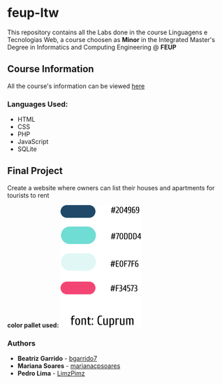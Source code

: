 # feup-ltw

This repository contains all the Labs done in the course Linguagens e Tecnologias Web, a course choosen as  **Minor** in the Integrated Master's Degree in Informatics and Computing Engineering @ **FEUP**

## Course Information

All the course's information can be viewed [here](https://web.fe.up.pt/~arestivo/page/courses/2019/ltw/)

### Languages Used:

* HTML
* CSS
* PHP
* JavaScript
* SQLite

## Final Project

Create a website where owners can list their houses and apartments for tourists to rent

**color pallet used:**
<img src="https://github.com/bgarrido7/FEUP_LTW/blob/master/Final%20Project/mockups/brandbook.png">

### Authors

* **Beatriz Garrido** - [bgarrido7](https://github.com/bgarrido7)
* **Mariana Soares** - [marianacpsoares](https://github.com/marianacpsoares)
* **Pedro Lima** - [LimzPimz](https://github.com/LimzPimz)
